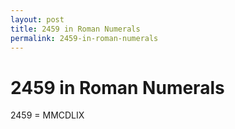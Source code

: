 ```yaml
---
layout: post
title: 2459 in Roman Numerals
permalink: 2459-in-roman-numerals
---
```


# 2459 in Roman Numerals

2459 = MMCDLIX

